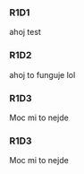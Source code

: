 ### R1D1
ahoj test

### R1D2
ahoj to funguje lol

### R1D3
Moc mi to nejde

### R1D3
Moc mi to nejde